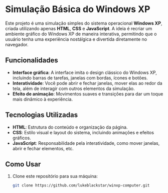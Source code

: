 # Simulação Básica do Windows XP

Este projeto é uma simulação simples do sistema operacional **Windows XP**, criada utilizando apenas **HTML**, **CSS** e **JavaScript**. A ideia é recriar um ambiente gráfico do Windows XP de maneira interativa, permitindo que o usuário tenha uma experiência nostálgica e divertida diretamente no navegador.

## Funcionalidades

- **Interface gráfica**: A interface imita o design clássico do Windows XP, incluindo barras de tarefas, janelas com bordas, ícones e botões.
- **Interatividade**: Você pode abrir e fechar janelas, mover elas ao redor da tela, além de interagir com outros elementos da simulação.
- **Efeito de animação**: Movimentos suaves e transições para dar um toque mais dinâmico à experiência.

## Tecnologias Utilizadas

- **HTML**: Estrutura do conteúdo e organização da página.
- **CSS**: Estilo visual e layout do sistema, incluindo animações e efeitos gráficos.
- **JavaScript**: Responsabilidade pela interatividade, como mover janelas, abrir e fechar elementos, etc.

## Como Usar

1. Clone este repositório para sua máquina:
   ```bash
   git clone https://github.com/lukeblackstar/winxp-computer.git
